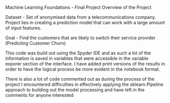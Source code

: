 Machine Learning Foundations - Final Project
Overview of the Project

Dataset - Set of anonymised data from a telecommunications company. Project lies in creating a prediction model that can work with a large amount of input features.

Goal - Find the customers that are likely to switch their service provider (Predicting Customer Churn)

This code was build out using the Spyder IDE and as such a lot of the information is saved in variables that were accessible in the variable exporer section of the interface. I have added print versions of the results in order to have the logical process be more evident in the notebook format.

There is also a lot of code commented out as during the process of the project I encountered difficulties in effectively applying the sklearn.Pipeline approach to building out the model processing and have left in the comments for anyone interested
